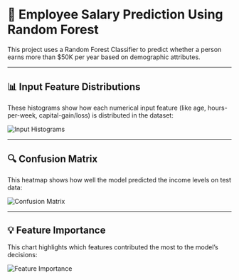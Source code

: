 # 🧠 Employee Salary Prediction Using Random Forest

This project uses a Random Forest Classifier to predict whether a person earns more than $50K per year based on demographic attributes.

---

## 📊 Input Feature Distributions

These histograms show how each numerical input feature (like age, hours-per-week, capital-gain/loss) is distributed in the dataset:

![Input Histograms](screenshots/input_histograms.png)

---

## 🔍 Confusion Matrix

This heatmap shows how well the model predicted the income levels on test data:

![Confusion Matrix](screenshots/confusion_matrix.png)

---

## 💡 Feature Importance

This chart highlights which features contributed the most to the model’s decisions:

![Feature Importance](screenshots/feature_importance.png)




